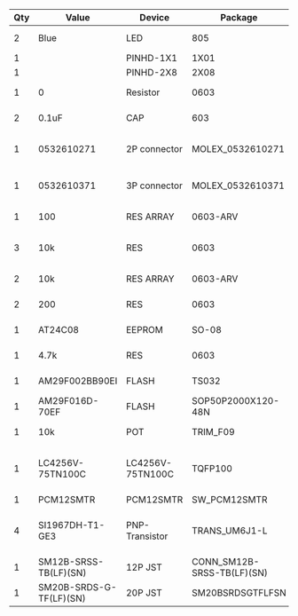 | Qty | Value                   | Device           | Package                    | Parts          | Description                 | DigiKey Part         |
|-----|-------------------------|------------------|----------------------------|----------------|-----------------------------|----------------------|
| 2   | Blue                    | LED              | 805                        | LED1, LED2     | LED                         | 1516-1083-1-ND       |
| 1   |                         | PINHD-1X1        | 1X01                       | JP2            | PIN HEADER                  |                      |
| 1   |                         | PINHD-2X8        | 2X08                       | JP1            | PIN HEADER                  |                      |
| 1   | 0                       | Resistor         | 0603                       | R7             | 0ohm resistor               | 541-3927-1-ND        |
| 2   | 0.1uF                   | CAP              | 603                        | C1, C2         |  Ceramic Capacitors         | 720-1689-1-ND        |
| 1   | 0532610271              | 2P connector     | MOLEX_0532610271           | J3             | 1.25mm Pitch PicoBlade      | WM7620CT-ND          |
| 1   | 0532610371              | 3P connector     | MOLEX_0532610371           | J4             | 1.25mm Pitch PicoBlade      | WM7621CT-ND          |
| 1   | 100                     | RES ARRAY        | 0603-ARV                   | RN3            | Array Chip Resistor         | 42X083101JPCT-ND     |
| 3   | 10k                     | RES              | 0603                       | R5, R6, R8     | 10kohm resistor             | PAT10KACT-ND         |
| 2   | 10k                     | RES ARRAY        | 0603-ARV                   | RN1, RN2       | Array Chip Resistor         | TC164J-10KCT-ND      |
| 2   | 200                     | RES              | 0603                       | R9, R10        | 200ohm resistor             | P200GCT-ND           |
| 1   | AT24C08                 | EEPROM           | SO-08                      | IC1            | Serial EEPROM               | AT24C08D-SSHM-B-ND   |
| 1   | 4.7k                    | RES              | 0603                       | R12            | 4.7kohm resistor            | 541-3689-1-ND        |
| 1   | AM29F002BB90EI          | FLASH            | TS032                      | U3             | NOR Flash 5V 2Mbit          | -----                |
| 1   | AM29F016D-70EF          | FLASH            | SOP50P2000X120-48N         | U2             | NOR Flash 5V 16Mbit         | -----                |
| 1   | 10k                     | POT              | TRIM_F09                   | R11            | Thumbwheel Pot 10mm         | -----                |
| 1   | LC4256V-75TN100C        | LC4256V-75TN100C | TQFP100                    | U1             | Lattice MACH4000 CPLD 256MC | 220-1706-ND          |
| 1   | PCM12SMTR               | PCM12SMTR        | SW_PCM12SMTR               | S1             | SPDT Side                   | 401-2016-1-ND        |
| 4   | SI1967DH-T1-GE3         | PNP-Transistor   | TRANS_UM6J1-L              | R1, R2, R3, R4 |                             | SI1967DH-T1-GE3CT-ND |
| 1   | SM12B-SRSS-TB(LF)(SN)   | 12P JST          | CONN_SM12B-SRSS-TB(LF)(SN) | J2             |                             | 455-1812-1-ND        |
| 1   | SM20B-SRDS-G-TF(LF)(SN) | 20P JST          | SM20BSRDSGTFLFSN           | J1             | JST SHD, 1mm Pitch          | 455-1866-1-ND        |
